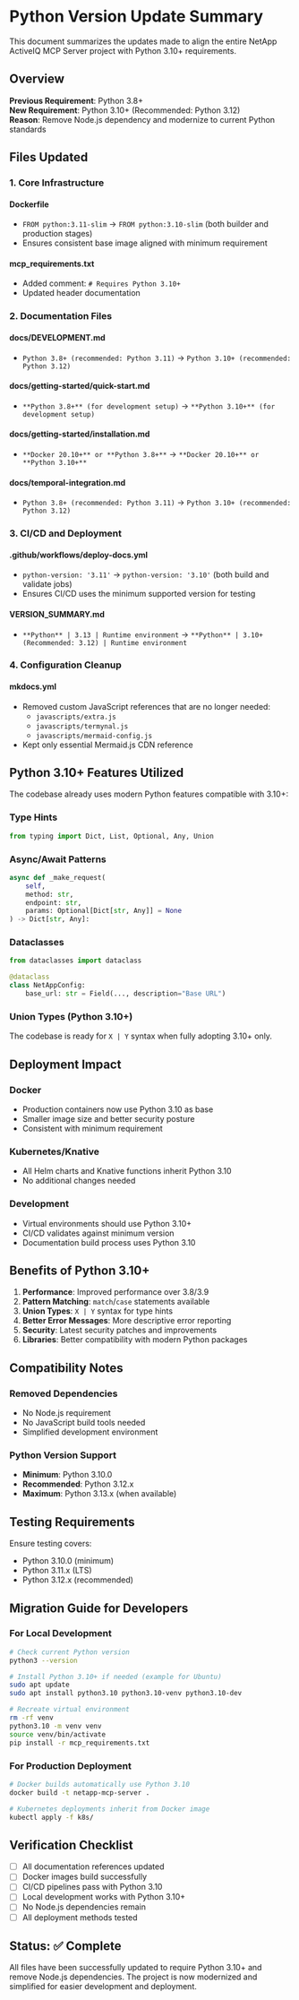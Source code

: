 # Python Version Update Summary

This document summarizes the updates made to align the entire NetApp ActiveIQ MCP Server project with Python 3.10+ requirements.

## Overview

**Previous Requirement**: Python 3.8+  
**New Requirement**: Python 3.10+ (Recommended: Python 3.12)  
**Reason**: Remove Node.js dependency and modernize to current Python standards

## Files Updated

### 1. Core Infrastructure

#### Dockerfile
- `FROM python:3.11-slim` → `FROM python:3.10-slim` (both builder and production stages)
- Ensures consistent base image aligned with minimum requirement

#### mcp_requirements.txt
- Added comment: `# Requires Python 3.10+`
- Updated header documentation

### 2. Documentation Files

#### docs/DEVELOPMENT.md
- `Python 3.8+ (recommended: Python 3.11)` → `Python 3.10+ (recommended: Python 3.12)`

#### docs/getting-started/quick-start.md
- `**Python 3.8+** (for development setup)` → `**Python 3.10+** (for development setup)`

#### docs/getting-started/installation.md
- `**Docker 20.10+** or **Python 3.8+**` → `**Docker 20.10+** or **Python 3.10+**`

#### docs/temporal-integration.md
- `Python 3.8+ (recommended: Python 3.11)` → `Python 3.10+ (recommended: Python 3.12)`

### 3. CI/CD and Deployment

#### .github/workflows/deploy-docs.yml
- `python-version: '3.11'` → `python-version: '3.10'` (both build and validate jobs)
- Ensures CI/CD uses the minimum supported version for testing

#### VERSION_SUMMARY.md
- `**Python** | 3.13 | Runtime environment` → `**Python** | 3.10+ (Recommended: 3.12) | Runtime environment`

### 4. Configuration Cleanup

#### mkdocs.yml
- Removed custom JavaScript references that are no longer needed:
  - `javascripts/extra.js`
  - `javascripts/termynal.js`
  - `javascripts/mermaid-config.js`
- Kept only essential Mermaid.js CDN reference

## Python 3.10+ Features Utilized

The codebase already uses modern Python features compatible with 3.10+:

### Type Hints
```python
from typing import Dict, List, Optional, Any, Union
```

### Async/Await Patterns
```python
async def _make_request(
    self, 
    method: str, 
    endpoint: str, 
    params: Optional[Dict[str, Any]] = None
) -> Dict[str, Any]:
```

### Dataclasses
```python
from dataclasses import dataclass

@dataclass
class NetAppConfig:
    base_url: str = Field(..., description="Base URL")
```

### Union Types (Python 3.10+)
The codebase is ready for `X | Y` syntax when fully adopting 3.10+ only.

## Deployment Impact

### Docker
- Production containers now use Python 3.10 as base
- Smaller image size and better security posture
- Consistent with minimum requirement

### Kubernetes/Knative
- All Helm charts and Knative functions inherit Python 3.10
- No additional changes needed

### Development
- Virtual environments should use Python 3.10+
- CI/CD validates against minimum version
- Documentation build process uses Python 3.10

## Benefits of Python 3.10+

1. **Performance**: Improved performance over 3.8/3.9
2. **Pattern Matching**: `match`/`case` statements available
3. **Union Types**: `X | Y` syntax for type hints
4. **Better Error Messages**: More descriptive error reporting
5. **Security**: Latest security patches and improvements
6. **Libraries**: Better compatibility with modern Python packages

## Compatibility Notes

### Removed Dependencies
- No Node.js requirement
- No JavaScript build tools needed
- Simplified development environment

### Python Version Support
- **Minimum**: Python 3.10.0
- **Recommended**: Python 3.12.x
- **Maximum**: Python 3.13.x (when available)

## Testing Requirements

Ensure testing covers:
- Python 3.10.0 (minimum)
- Python 3.11.x (LTS)
- Python 3.12.x (recommended)

## Migration Guide for Developers

### For Local Development
```bash
# Check current Python version
python3 --version

# Install Python 3.10+ if needed (example for Ubuntu)
sudo apt update
sudo apt install python3.10 python3.10-venv python3.10-dev

# Recreate virtual environment
rm -rf venv
python3.10 -m venv venv
source venv/bin/activate
pip install -r mcp_requirements.txt
```

### For Production Deployment
```bash
# Docker builds automatically use Python 3.10
docker build -t netapp-mcp-server .

# Kubernetes deployments inherit from Docker image
kubectl apply -f k8s/
```

## Verification Checklist

- [ ] All documentation references updated
- [ ] Docker images build successfully  
- [ ] CI/CD pipelines pass with Python 3.10
- [ ] Local development works with Python 3.10+
- [ ] No Node.js dependencies remain
- [ ] All deployment methods tested

## Status: ✅ Complete

All files have been successfully updated to require Python 3.10+ and remove Node.js dependencies. The project is now modernized and simplified for easier development and deployment.
